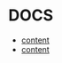 # DOCS

* [content](content.md)
* [content](https://github.com/m4ttsch/omscs-notes-notes/blob/master/machine-learning-trading/dealing-with-data.md)
